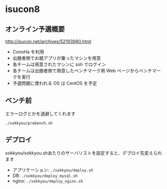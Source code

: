# isucon8
## オンライン予選概要
http://isucon.net/archives/52193980.html

* ConoHa を利用
* 出題者側でお題アプリが乗ったマシンを用意
* 各チームは用意されたマシンに ssh でログイン
* 各チームは出題者側で用意したベンチマーク用 Web ページからベンチマークを実行
* 予選問題に使われる OS は CentOS を予定

## ベンチ前
エラーログとかを退避してくれます
```
./sokkyou/prebench.sh
```

## デプロイ

sokkyou/sokkyou.shあたりのサーバリストを設定すると、デプロイ先変えられます

- アプリケーション: `./sokkyou/deploy.sh`
- DB: `./sokkyou/deploy_mysql.sh`
- nginx: `./sokkyou/deploy_nginx.sh`
